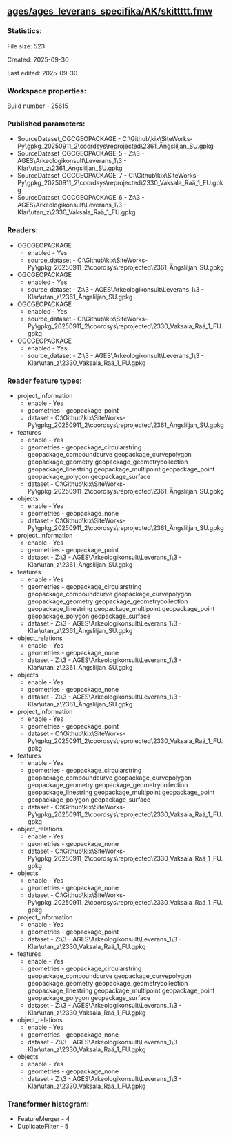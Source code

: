 ﻿## [ages/ages_leverans_specifika/AK/skittttt.fmw](https://github.com/kicki58/kix_working_dir/blob/master/ages/ages_leverans_specifika/AK/skittttt.fmw)

### Statistics:
File size: 523

Created: 2025-09-30

Last edited: 2025-09-30


### Workspace properties:
Build number    - 25615

### Published parameters:
*  SourceDataset_OGCGEOPACKAGE    -   C:\Github\kix\SiteWorks-Py\gpkg_20250911_2\coordsys\reprojected\2361_Ängsliljan_SU.gpkg
*  SourceDataset_OGCGEOPACKAGE_5    -   Z:\3 - AGES\Arkeologikonsult\Leverans_1\3 - Klar\utan_z\2361_Ängsliljan_SU.gpkg
*  SourceDataset_OGCGEOPACKAGE_7    -   C:\Github\kix\SiteWorks-Py\gpkg_20250911_2\coordsys\reprojected\2330_Vaksala_Raä_1_FU.gpkg
*  SourceDataset_OGCGEOPACKAGE_6    -   Z:\3 - AGES\Arkeologikonsult\Leverans_1\3 - Klar\utan_z\2330_Vaksala_Raä_1_FU.gpkg

### Readers:
*  OGCGEOPACKAGE
    * enabled    -  Yes
    * source_dataset    -   C:\Github\kix\SiteWorks-Py\gpkg_20250911_2\coordsys\reprojected\2361_Ängsliljan_SU.gpkg
*  OGCGEOPACKAGE
    * enabled    -  Yes
    * source_dataset    -   Z:\3 - AGES\Arkeologikonsult\Leverans_1\3 - Klar\utan_z\2361_Ängsliljan_SU.gpkg
*  OGCGEOPACKAGE
    * enabled    -  Yes
    * source_dataset    -   C:\Github\kix\SiteWorks-Py\gpkg_20250911_2\coordsys\reprojected\2330_Vaksala_Raä_1_FU.gpkg
*  OGCGEOPACKAGE
    * enabled    -  Yes
    * source_dataset    -   Z:\3 - AGES\Arkeologikonsult\Leverans_1\3 - Klar\utan_z\2330_Vaksala_Raä_1_FU.gpkg

### Reader feature types:
*  project_information
    * enable - Yes
    * geometries - geopackage_point
    * dataset - C:\Github\kix\SiteWorks-Py\gpkg_20250911_2\coordsys\reprojected\2361_Ängsliljan_SU.gpkg
*  features
    * enable - Yes
    * geometries - geopackage_circularstring geopackage_compoundcurve geopackage_curvepolygon geopackage_geometry geopackage_geometrycollection geopackage_linestring geopackage_multipoint geopackage_point geopackage_polygon geopackage_surface
    * dataset - C:\Github\kix\SiteWorks-Py\gpkg_20250911_2\coordsys\reprojected\2361_Ängsliljan_SU.gpkg
*  objects
    * enable - Yes
    * geometries - geopackage_none
    * dataset - C:\Github\kix\SiteWorks-Py\gpkg_20250911_2\coordsys\reprojected\2361_Ängsliljan_SU.gpkg
*  project_information
    * enable - Yes
    * geometries - geopackage_point
    * dataset - Z:\3 - AGES\Arkeologikonsult\Leverans_1\3 - Klar\utan_z\2361_Ängsliljan_SU.gpkg
*  features
    * enable - Yes
    * geometries - geopackage_circularstring geopackage_compoundcurve geopackage_curvepolygon geopackage_geometry geopackage_geometrycollection geopackage_linestring geopackage_multipoint geopackage_point geopackage_polygon geopackage_surface
    * dataset - Z:\3 - AGES\Arkeologikonsult\Leverans_1\3 - Klar\utan_z\2361_Ängsliljan_SU.gpkg
*  object_relations
    * enable - Yes
    * geometries - geopackage_none
    * dataset - Z:\3 - AGES\Arkeologikonsult\Leverans_1\3 - Klar\utan_z\2361_Ängsliljan_SU.gpkg
*  objects
    * enable - Yes
    * geometries - geopackage_none
    * dataset - Z:\3 - AGES\Arkeologikonsult\Leverans_1\3 - Klar\utan_z\2361_Ängsliljan_SU.gpkg
*  project_information
    * enable - Yes
    * geometries - geopackage_point
    * dataset - C:\Github\kix\SiteWorks-Py\gpkg_20250911_2\coordsys\reprojected\2330_Vaksala_Raä_1_FU.gpkg
*  features
    * enable - Yes
    * geometries - geopackage_circularstring geopackage_compoundcurve geopackage_curvepolygon geopackage_geometry geopackage_geometrycollection geopackage_linestring geopackage_multipoint geopackage_point geopackage_polygon geopackage_surface
    * dataset - C:\Github\kix\SiteWorks-Py\gpkg_20250911_2\coordsys\reprojected\2330_Vaksala_Raä_1_FU.gpkg
*  object_relations
    * enable - Yes
    * geometries - geopackage_none
    * dataset - C:\Github\kix\SiteWorks-Py\gpkg_20250911_2\coordsys\reprojected\2330_Vaksala_Raä_1_FU.gpkg
*  objects
    * enable - Yes
    * geometries - geopackage_none
    * dataset - C:\Github\kix\SiteWorks-Py\gpkg_20250911_2\coordsys\reprojected\2330_Vaksala_Raä_1_FU.gpkg
*  project_information
    * enable - Yes
    * geometries - geopackage_point
    * dataset - Z:\3 - AGES\Arkeologikonsult\Leverans_1\3 - Klar\utan_z\2330_Vaksala_Raä_1_FU.gpkg
*  features
    * enable - Yes
    * geometries - geopackage_circularstring geopackage_compoundcurve geopackage_curvepolygon geopackage_geometry geopackage_geometrycollection geopackage_linestring geopackage_multipoint geopackage_point geopackage_polygon geopackage_surface
    * dataset - Z:\3 - AGES\Arkeologikonsult\Leverans_1\3 - Klar\utan_z\2330_Vaksala_Raä_1_FU.gpkg
*  object_relations
    * enable - Yes
    * geometries - geopackage_none
    * dataset - Z:\3 - AGES\Arkeologikonsult\Leverans_1\3 - Klar\utan_z\2330_Vaksala_Raä_1_FU.gpkg
*  objects
    * enable - Yes
    * geometries - geopackage_none
    * dataset - Z:\3 - AGES\Arkeologikonsult\Leverans_1\3 - Klar\utan_z\2330_Vaksala_Raä_1_FU.gpkg




### Transformer histogram:
*  FeatureMerger    -   4
*  DuplicateFilter    -   5

